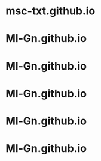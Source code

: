 # msc-txt.github.io
# Ml-Gn.github.io
# Ml-Gn.github.io
# Ml-Gn.github.io
# Ml-Gn.github.io
# Ml-Gn.github.io
